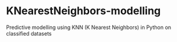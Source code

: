 # KNearestNeighbors-modelling
Predictive modelling using KNN (K Nearest Neighbors) in Python on classified datasets
